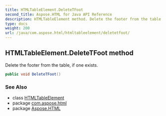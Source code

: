 ```yaml
---
title: HTMLTableElement.DeleteTFoot
second_title: Aspose.HTML for Java API Reference
description: HTMLTableElement method. Delete the footer from the table if one exists
type: docs
weight: 200
url: /java/com.aspose.html/htmltableelement/deletetfoot/
---
```

## HTMLTableElement.DeleteTFoot method

Delete the footer from the table, if one exists.

```java
public void DeleteTFoot()
```

### See Also

* class [HTMLTableElement](../)
* package [com.aspose.html](../../htmltableelement/)
* package [Aspose.HTML](../../../)
